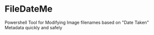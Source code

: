 # FileDateMe
Powershell Tool for Modifying Image filenames based on "Date Taken" Metadata quickly and safely
